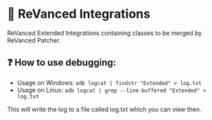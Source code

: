 # 🔩 ReVanced Integrations  

ReVanced Extended Integrations containing classes to be merged by ReVanced Patcher.

## ❓ How to use debugging:

- Usage on Windows: ```adb logcat | findstr "Extended" > log.txt```
- Usage on Linux: ```adb logcat | grep --line-buffered "Extended" > log.txt```
  
This will write the log to a file called log.txt which you can view then.
